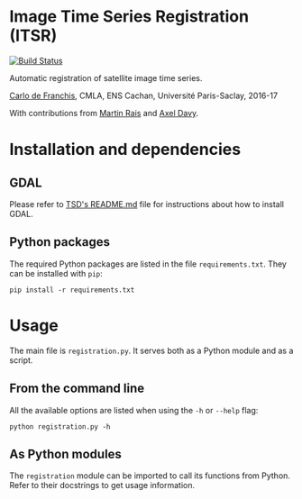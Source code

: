 # Image Time Series Registration (ITSR)

[![Build Status](https://travis-ci.com/carlodef/itsr.svg?token=q3ppoFukgX6NERpM7HRM&branch=master)](https://travis-ci.com/carlodef/itsr)

Automatic registration of satellite image time series.

[Carlo de Franchis](mailto:carlo.de-franchis@ens-cachan.fr),
CMLA, ENS Cachan, Université Paris-Saclay, 2016-17

With contributions from [Martin Rais](mailto:martus@gmail.com) and [Axel Davy](mailto:axel.davy@ens.fr).

# Installation and dependencies

## GDAL
Please refer to [TSD's
README.md](https://github.com/carlodef/tsd/blob/master/README.md) file for
instructions about how to install GDAL.


## Python packages
The required Python packages are listed in the file `requirements.txt`. They
can be installed with `pip`:

    pip install -r requirements.txt


# Usage

The main file is `registration.py`. It serves both as a Python module and as a script.


## From the command line
All the available options are listed when using the `-h` or `--help` flag:

    python registration.py -h


## As Python modules
The `registration` module can be imported to call its functions from Python. Refer
to their docstrings to get usage information.
